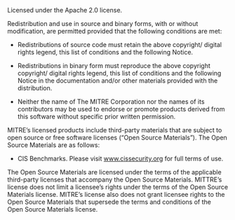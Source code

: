 Licensed under the Apache 2.0 license.  

Redistribution and use in source and binary forms, with or without modification, are permitted provided that the following conditions are met:

* Redistributions of source code must retain the above copyright/ digital rights legend, this list of conditions and the following Notice.

* Redistributions in binary form must reproduce the above copyright copyright/ digital rights legend, this list of conditions and the following Notice in the documentation and/or other materials provided with the distribution.

* Neither the name of The MITRE Corporation nor the names of its contributors may be used to endorse or promote products derived from this software without specific prior written permission.

MITRE’s licensed products include third-party materials that are subject to open source or free software licenses (“Open Source Materials”). The Open Source Materials are as follows:   

* CIS Benchmarks. Please visit www.cissecurity.org for full terms of use.  

The Open Source Materials are licensed under the terms of the applicable third-party licenses that accompany the Open Source Materials. MITTRE’s license does not limit a licensee’s rights under the terms of the Open Source Materials license. MITRE’s license also does not grant licensee rights to the Open Source Materials that supersede the terms and conditions of the Open Source Materials license.  
